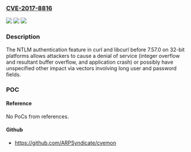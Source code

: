 ### [CVE-2017-8816](https://cve.mitre.org/cgi-bin/cvename.cgi?name=CVE-2017-8816)
![](https://img.shields.io/static/v1?label=Product&message=curl%20and%20libcurl%20before%207.57.0&color=blue)
![](https://img.shields.io/static/v1?label=Version&message=curl%20and%20libcurl%20before%207.57.0%20&color=brightgreen)
![](https://img.shields.io/static/v1?label=Vulnerability&message=integer%20overflow&color=brightgreen)

### Description

The NTLM authentication feature in curl and libcurl before 7.57.0 on 32-bit platforms allows attackers to cause a denial of service (integer overflow and resultant buffer overflow, and application crash) or possibly have unspecified other impact via vectors involving long user and password fields.

### POC

#### Reference
No PoCs from references.

#### Github
- https://github.com/ARPSyndicate/cvemon

